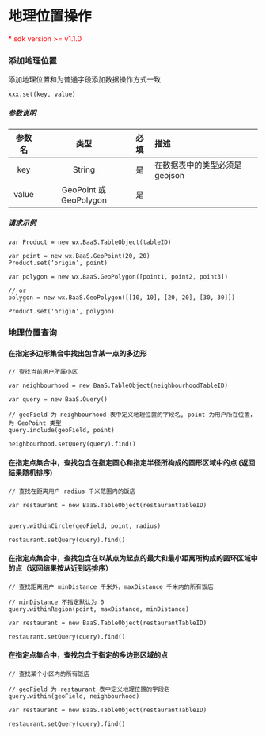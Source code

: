 # 地理位置操作

<p style='color:red'>* sdk version >= v1.1.0</p>

### 添加地理位置

添加地理位置和为普通字段添加数据操作方式一致

`xxx.set(key, value)`

##### 参数说明

|  参数名  |  类型  |  必填  |  描述  |
| :-----------: | :----: | :--: | :------------------------ |
|  key  |  String |  是  |  在数据表中的类型必须是 geojson  |
|  value  |  GeoPoint 或 GeoPolygon  |  是  |  |


##### 请求示例

```
var Product = new wx.BaaS.TableObject(tableID)

var point = new wx.BaaS.GeoPoint(20, 20)
Product.set(‘origin’, point)

var polygon = new wx.BaaS.GeoPolygon([point1, point2, point3])

// or
polygon = new wx.BaaS.GeoPolygon([[10, 10], [20, 20], [30, 30]])

Product.set('origin', polygon)
```


### 地理位置查询

#### 在指定多边形集合中找出包含某一点的多边形

```
// 查找当前用户所属小区

var neighbourhood = new BaaS.TableObject(neighbourhoodTableID)

var query = new BaaS.Query()

// geoField 为 neighbourhood 表中定义地理位置的字段名, point 为用户所在位置，为 GeoPoint 类型
query.include(geoField, point)

neighbourhood.setQuery(query).find()
```

#### 在指定点集合中，查找包含在指定圆心和指定半径所构成的圆形区域中的点 (返回结果随机排序)

```
// 查找在距离用户 radius 千米范围内的饭店

var restaurant = new BaaS.TableObject(restaurantTableID)


query.withinCircle(geoField, point, radius)

restaurant.setQuery(query).find()

```


#### 在指定点集合中，查找包含在以某点为起点的最大和最小距离所构成的圆环区域中的点（返回结果按从近到远排序）

```
// 查找距离用户 minDistance 千米外，maxDistance 千米内的所有饭店

// minDistance 不指定默认为 0
query.withinRegion(point, maxDistance, minDistance)

var restaurant = new BaaS.TableObject(restaurantTableID)

restaurant.setQuery(query).find()
```


#### 在指定点集合中，查找包含于指定的多边形区域的点

```
// 查找某个小区内的所有饭店

// geoField 为 restaurant 表中定义地理位置的字段名
query.within(geoField, neighbourhood)

var restaurant = new BaaS.TableObject(restaurantTableID)

restaurant.setQuery(query).find()
```